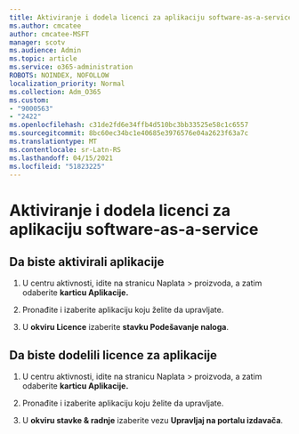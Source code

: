 ```yaml
---
title: Aktiviranje i dodela licenci za aplikaciju software-as-a-service
ms.author: cmcatee
author: cmcatee-MSFT
manager: scotv
ms.audience: Admin
ms.topic: article
ms.service: o365-administration
ROBOTS: NOINDEX, NOFOLLOW
localization_priority: Normal
ms.collection: Adm_O365
ms.custom:
- "9000563"
- "2422"
ms.openlocfilehash: c31de2fd6e34ffb4d510bc3bb33525e58c1c6557
ms.sourcegitcommit: 8bc60ec34bc1e40685e3976576e04a2623f63a7c
ms.translationtype: MT
ms.contentlocale: sr-Latn-RS
ms.lasthandoff: 04/15/2021
ms.locfileid: "51823225"
---
```

# <a name="activate-and-assign-software-as-a-service-app-licenses"></a>Aktiviranje i dodela licenci za aplikaciju software-as-a-service 

## <a name="to-activate-apps"></a>Da biste aktivirali aplikacije

1. U centru aktivnosti, idite na stranicu Naplata  >  **[](https://go.microsoft.com/fwlink/p/?linkid=842054)** proizvoda, a zatim odaberite **karticu Aplikacije.**

2. Pronađite i izaberite aplikaciju koju želite da upravljate.

3. U **okviru Licence** izaberite **stavku Podešavanje naloga**.  

## <a name="to-assign-app-licenses"></a>Da biste dodelili licence za aplikacije

1. U centru aktivnosti, idite na stranicu Naplata  >  **[](https://go.microsoft.com/fwlink/p/?linkid=842054)** proizvoda, a zatim odaberite **karticu Aplikacije.**

2. Pronađite i izaberite aplikaciju koju želite da upravljate.  

3. U **okviru stavke & radnje** izaberite vezu **Upravljaj na portalu izdavača**.